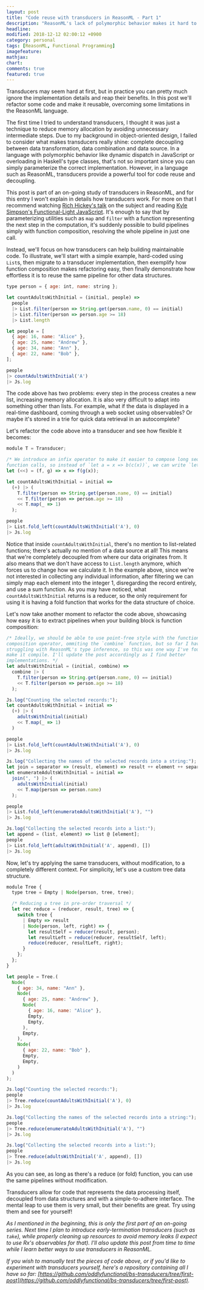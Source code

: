 ```yaml
---
layout: post
title: "Code reuse with transducers in ReasonML - Part 1"
description: "ReasonML's lack of polymorphic behavior makes it hard to reuse data processing pipelines in different contexts. In this post I demonstrate how to use transducers to overcome that limitation."
headline: 
modified: 2018-12-12 02:00:12 +0900
category: personal
tags: [ReasonML, Functional Programming]
imagefeature: 
mathjax: 
chart: 
comments: true
featured: true
---
```


Transducers may seem hard at first, but in practice you can pretty much ignore
the implementation details and reap their benefits. In this post we'll refactor
some code and make it reusable, overcoming some limitations in the ReasonML
language.

The first time I tried to understand transducers, I thought it was just a
technique to reduce memory allocation by avoiding unnecessary intermediate
steps. Due to my background in object-oriented design, I failed to consider
what makes transducers really shine: complete decoupling between data
transformation, data combination and data source. In a language with
polymorphic behavior like dynamic dispatch in JavaScript or overloading in
Haskell's type classes, that's not so important since you can simply
parameterize the correct implementation. However, in a language such as
ReasonML, transducers provide a powerful tool for code reuse and decoupling.

This post is part of an on-going study of transducers in ReasonML, and for this
entry I won't explain in details how transducers work. For more on that I
recommend watching [Rich Hickey's talk](https://www.youtube.com/watch?v=6mTbuzafcII)
on the subject and reading
[Kyle Simpson's Functional-Light JavaScript](https://github.com/getify/Functional-Light-JS/blob/master/manuscript/apA.md/).
It's enough to say that by parameterizing utilities such as `map` and `filter`
with a function representing the next step in the computation, it's suddenly
possible to build pipelines simply with function composition, resolving the
whole pipeline in just one call.

Instead, we'll focus on how transducers can help building maintainable code. To
illustrate, we'll start with a simple example, hard-coded using `List`s, then
migrate to a transducer implementation, then exemplify how function composition
makes refactoring easy, then finally demonstrate how effortless it is to reuse
the same pipeline for other data structures.

```js
type person = { age: int, name: string };

let countAdultsWithInitial = (initial, people) =>
  people
  |> List.filter(person => String.get(person.name, 0) == initial)
  |> List.filter(person => person.age >= 18)
  |> List.length

let people = [
  { age: 16, name: "Alice" },
  { age: 25, name: "Andrew" },
  { age: 34, name: "Ann" },
  { age: 22, name: "Bob" },
];

people
|> countAdultsWithInitial('A')
|> Js.log
```

The code above has two problems: every step in the process creates a new list,
increasing memory allocation. It is also very difficult to adapt into
something other than lists. For example, what if the data is displayed in a
real-time dashboard, coming through a web socket using observables? Or maybe
it's stored in a trie for quick data retrieval in an autocomplete?

Let's refactor the code above into a transducer and see how flexible it becomes:

```js
module T = Transducer;

/* We introduce an infix operator to make it easier to compose long sequences of
function calls, so instead of `let a = x => b(c(x))`, we can write `let a = b << c` */
let (<<) = (f, g) => x => f(g(x));

let countAdultsWithInitial = initial =>
  (+) |> (
    T.filter(person => String.get(person.name, 0) == initial)
    << T.filter(person => person.age >= 18)
    << T.map(_ => 1)
  );

people
|> List.fold_left(countAdultsWithInitial('A'), 0)
|> Js.log
```

Notice that inside `countAdultsWithInitial`, there's no mention to list-related
functions; there's actually no mention of a data source at all! This means that
we're completely decoupled from where our data originates from. It also means
that we don't have access to `List.length` anymore, which forces us to change
how we calculate it. In the example above, since we're not interested in
collecting any individual information, after filtering we can simply map each
element into the integer 1, disregarding the record entirely, and use a sum
function. As you may have noticed, what `countAdultsWithInitial` returns is a
reducer, so the only requirement for using it is having a fold function that
works for the data structure of choice.

Let's now take another moment to refactor the code above, showcasing how easy it is to
extract pipelines when your building block is function composition:

```js
/* Ideally, we should be able to use point-free style with the function
composition operator, ommiting the `combine` function, but so far I have been
struggling with ReasonML's type inference, so this was one way I've found to
make it compile. I'll update the post accordingly as I find better
implementations. */
let adultsWithInitial = (initial, combine) =>
  combine |> (
    T.filter(person => String.get(person.name, 0) == initial)
    << T.filter(person => person.age >= 18)
  );

Js.log("Counting the selected records:");
let countAdultsWithInitial = initial =>
  (+) |> (
    adultsWithInitial(initial)
    << T.map(_ => 1)
  )

people
|> List.fold_left(countAdultsWithInitial('A'), 0)
|> Js.log

Js.log("Collecting the names of the selected records into a string:");
let join = separator => (result, element) => result ++ element ++ separator;
let enumerateAdultsWithInitial = initial =>
  join(", ") |> (
    adultsWithInitial(initial)
    << T.map(person => person.name)
  );

people
|> List.fold_left(enumerateAdultsWithInitial('A'), "")
|> Js.log

Js.log("Collecting the selected records into a list:");
let append = (list, element) => list @ [element];
people
|> List.fold_left(adultsWithInitial('A', append), [])
|> Js.log
```

Now, let's try applying the same transducers, without modification, to a
completely different context. For simplicity, let's use a custom tree data
structure.

```js
module Tree {
  type tree = Empty | Node(person, tree, tree);

  /* Reducing a tree in pre-order traversal */
  let rec reduce = (reducer, result, tree) => {
    switch tree {
      | Empty => result
      | Node(person, left, right) => {
        let resultSelf = reducer(result, person);
        let resultLeft = reduce(reducer, resultSelf, left);
        reduce(reducer, resultLeft, right);
      }
    };
  };
}

let people = Tree.(
  Node(
    { age: 34, name: "Ann" },
    Node(
      { age: 25, name: "Andrew" },
      Node(
        { age: 16, name: "Alice" },
        Empty,
        Empty,
      ),
      Empty,
    ),
    Node(
      { age: 22, name: "Bob" },
      Empty,
      Empty,
    )
  )
);

Js.log("Counting the selected records:");
people
|> Tree.reduce(countAdultsWithInitial('A'), 0)
|> Js.log

Js.log("Collecting the names of the selected records into a string:");
people
|> Tree.reduce(enumerateAdultsWithInitial('A'), "")
|> Js.log

Js.log("Collecting the selected records into a list:");
people
|> Tree.reduce(adultsWithInitial('A', append), [])
|> Js.log
```

As you can see, as long as there's a reduce (or fold) function, you can use the
same pipelines without modification.

Transducers allow for code that represents the data processing itself,
decoupled from data structures and with a simple-to-adhere interface. The
mental leap to use them is very small, but their benefits are great. Try using
them and see for yourself!

_As I mentioned in the beginning, this is only the first part of an on-going
series. Next time I plan to introduce early-termination transducers (such as
`take`), while properly cleaning up resources to avoid memory leaks (I expect
to use Rx's observables for that). I'll also update this post from time to time
while I learn better ways to use transducers in ReasonML._

_If you wish to manually test the pieces of code above, or if you'd like to
experiment with transducers yourself, here's a repository containing all I have
so far: [https://github.com/oddlyfunctional/bs-transducers/tree/first-post](https://github.com/oddlyfunctional/bs-transducers/tree/first-post)._
